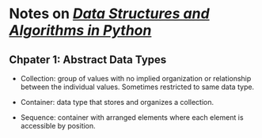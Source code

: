 # Notes on [_Data Structures and Algorithms in Python_](https://www.amazon.com/Structures-Algorithms-Python-Necaise-published/dp/B00EKYV3DU)

## Chpater 1: Abstract Data Types

- Collection: group of values with no implied organization or relationship between the individual values. Sometimes restricted to same data type.


- Container: data type that stores and organizes a collection.


- Sequence: container with arranged elements where each element is accessible by position.